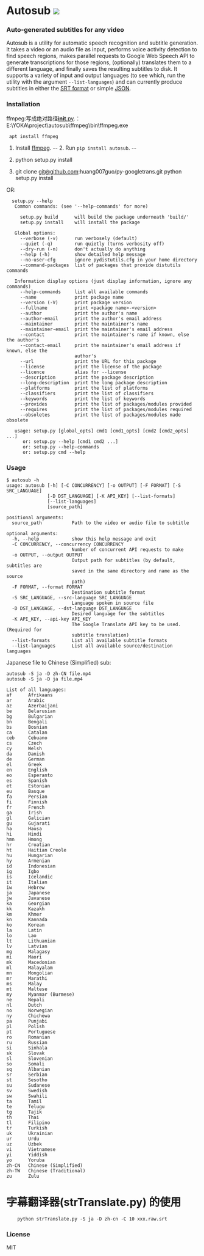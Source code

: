 # Autosub <a href="https://pypi.python.org/pypi/autosub"><img src="https://img.shields.io/pypi/v/autosub.svg"></img></a>
  
### Auto-generated subtitles for any video

Autosub is a utility for automatic speech recognition and subtitle generation. It takes a video or an audio file as input, performs voice activity detection to find speech regions, makes parallel requests to Google Web Speech API to generate transcriptions for those regions, (optionally) translates them to a different language, and finally saves the resulting subtitles to disk. It supports a variety of input and output languages (to see which, run the utility with the argument `--list-languages`) and can currently produce subtitles in either the [SRT format](https://en.wikipedia.org/wiki/SubRip) or simple [JSON](https://en.wikipedia.org/wiki/JSON).

### Installation

ffmpeg:写成绝对路径[__init__.py](./autosub/__init__.py).：
    E:\\YOKA\\project\\autosub\\ffmpeg\\bin\\ffmpeg.exe

```
 apt install ffmpeg
```
1. Install [ffmpeg](https://www.ffmpeg.org/).
-- 2. Run `pip install autosub`. --

2. python setup.py install

3. git clone git@github.com:huang007guo/py-googletrans.git
    python setup.py install

OR:
 ```
   setup.py --help
    Common commands: (see '--help-commands' for more)

      setup.py build      will build the package underneath 'build/'
      setup.py install    will install the package

    Global options:
      --verbose (-v)      run verbosely (default)
      --quiet (-q)        run quietly (turns verbosity off)
      --dry-run (-n)      don't actually do anything
      --help (-h)         show detailed help message
      --no-user-cfg       ignore pydistutils.cfg in your home directory
      --command-packages  list of packages that provide distutils commands

    Information display options (just display information, ignore any commands)
      --help-commands     list all available commands
      --name              print package name
      --version (-V)      print package version
      --fullname          print <package name>-<version>
      --author            print the author's name
      --author-email      print the author's email address
      --maintainer        print the maintainer's name
      --maintainer-email  print the maintainer's email address
      --contact           print the maintainer's name if known, else the author's
      --contact-email     print the maintainer's email address if known, else the
                          author's
      --url               print the URL for this package
      --license           print the license of the package
      --licence           alias for --license
      --description       print the package description
      --long-description  print the long package description
      --platforms         print the list of platforms
      --classifiers       print the list of classifiers
      --keywords          print the list of keywords
      --provides          print the list of packages/modules provided
      --requires          print the list of packages/modules required
      --obsoletes         print the list of packages/modules made obsolete

    usage: setup.py [global_opts] cmd1 [cmd1_opts] [cmd2 [cmd2_opts] ...]
       or: setup.py --help [cmd1 cmd2 ...]
       or: setup.py --help-commands
       or: setup.py cmd --help
```



### Usage

```
$ autosub -h
usage: autosub [-h] [-C CONCURRENCY] [-o OUTPUT] [-F FORMAT] [-S SRC_LANGUAGE]
               [-D DST_LANGUAGE] [-K API_KEY] [--list-formats]
               [--list-languages]
               [source_path]

positional arguments:
  source_path           Path to the video or audio file to subtitle

optional arguments:
  -h, --help            show this help message and exit
  -C CONCURRENCY, --concurrency CONCURRENCY
                        Number of concurrent API requests to make
  -o OUTPUT, --output OUTPUT
                        Output path for subtitles (by default, subtitles are
                        saved in the same directory and name as the source
                        path)
  -F FORMAT, --format FORMAT
                        Destination subtitle format
  -S SRC_LANGUAGE, --src-language SRC_LANGUAGE
                        Language spoken in source file
  -D DST_LANGUAGE, --dst-language DST_LANGUAGE
                        Desired language for the subtitles
  -K API_KEY, --api-key API_KEY
                        The Google Translate API key to be used. (Required for
                        subtitle translation)
  --list-formats        List all available subtitle formats
  --list-languages      List all available source/destination languages
```
Japanese file to Chinese (Simplified) sub:
```
autosub -S ja -D zh-CN file.mp4
autosub -S ja -D ja file.mp4
```

```
List of all languages:
af      Afrikaans
ar      Arabic
az      Azerbaijani
be      Belarusian
bg      Bulgarian
bn      Bengali
bs      Bosnian
ca      Catalan
ceb     Cebuano
cs      Czech
cy      Welsh
da      Danish
de      German
el      Greek
en      English
eo      Esperanto
es      Spanish
et      Estonian
eu      Basque
fa      Persian
fi      Finnish
fr      French
ga      Irish
gl      Galician
gu      Gujarati
ha      Hausa
hi      Hindi
hmn     Hmong
hr      Croatian
ht      Haitian Creole
hu      Hungarian
hy      Armenian
id      Indonesian
ig      Igbo
is      Icelandic
it      Italian
iw      Hebrew
ja      Japanese
jw      Javanese
ka      Georgian
kk      Kazakh
km      Khmer
kn      Kannada
ko      Korean
la      Latin
lo      Lao
lt      Lithuanian
lv      Latvian
mg      Malagasy
mi      Maori
mk      Macedonian
ml      Malayalam
mn      Mongolian
mr      Marathi
ms      Malay
mt      Maltese
my      Myanmar (Burmese)
ne      Nepali
nl      Dutch
no      Norwegian
ny      Chichewa
pa      Punjabi
pl      Polish
pt      Portuguese
ro      Romanian
ru      Russian
si      Sinhala
sk      Slovak
sl      Slovenian
so      Somali
sq      Albanian
sr      Serbian
st      Sesotho
su      Sudanese
sv      Swedish
sw      Swahili
ta      Tamil
te      Telugu
tg      Tajik
th      Thai
tl      Filipino
tr      Turkish
uk      Ukrainian
ur      Urdu
uz      Uzbek
vi      Vietnamese
yi      Yiddish
yo      Yoruba
zh-CN   Chinese (Simplified)
zh-TW   Chinese (Traditional)
zu      Zulu
```


# 字幕翻译器(strTranslate.py) 的使用

```
    python strTranslate.py -S ja -D zh-cn -C 10 xxx.raw.srt
```

### License

MIT
